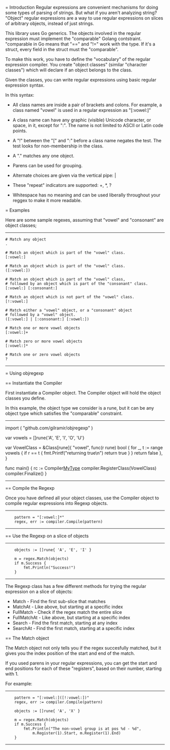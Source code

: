 = Introduction
Regular expressions are convenient mechanisms for doing some types of parsing
of strings. But what if you aren't analyzing string?
"Object" regular expressions are a way to use regular
expressions on slices of arbitrary objects, instead of just strings.

This library uses Go generics.  The objects involved in the regular
expression must implement the "comparable" Golang contstraint. "comparable
in Go means that "==" and "!=" work with the type.  If it's a struct,
every field in the struct must the "comparable".

To make this work, you have to define the "vocabulary" of the regular
expression compiler. You create "object classes" (similar "character classes")
which will declare if an object belongs to the class.

Given the classes, you can write regular expressions using basic
regular expression syntax.

In this syntax:

* All class names are inside a pair of brackets and colons. For example,
        a class named "vowel" is used in a regular expression as "[:vowel:]"

* A class name can have any graphic (visible) Unicode character, or space,
        in it, except for ":". The name is not limited to ASCII or Latin
        code points.

* A "!" between the "[" and ":" before a class name negates the test.
        The test looks for non-membership in the class.

* A "." matches any one object.

* Parens can be used for grouping.

* Alternate choices are given via the vertical pipe: |

* These "repeat" indicators are supported: +, \*, ?

* Whitespace has no meaning and can be used liberally throughout
        your reggex to make it more readable.

= Examples

Here are some sample regexes, assuming that "vowel" and "consonant" are
object classes;

---
    # Match any object
    .

    # Match an object which is part of the "vowel" class.
    [:vowel:]

    # Match an object which is part of the "vowel" class.
    ([:vowel:])

    # Match an object which is part of the "vowel" class,
    # followed by an object which is part of the "consonant" class.
    [:vowel:] [:consonant:]

    # Match an object which is not part of the "vowel" class.
    [!:vowel:]

    # Match either a "vowel" object, or a "consonant" object
    # followed by a "vowel" object.
    ([:vowel:] | [:consonant:] [:vowel:])

    # Match one or more vowel objects
    [:vowel:]+

    # Match zero or more vowel objects
    [:vowel:]*

    # Match one or zero vowel objects
    ?
---

= Using objregexp

== Instantiate the Compiler

First instantiate a Compiler object. The Compiler object
will hold the object classes you define.

In this example, the object type we consider is a rune, but
it can be any object type which satisfies the "comparable" constraint.

---

import (
        "github.com/gilramir/objregexp"
)

var vowels = []rune{'A', 'E', 'I', 'O', 'U'}

var VowelClass = &Class[rune]{
	"vowel",
	func(r rune) bool {
		for _, t := range vowels {
			if r == t {
				fmt.Printf("returning true\n")
				return true
			}
		}
		return false
	},
}


func main() {
        rc := Compiler[MyType]()
	compiler.RegisterClass(VowelClass)
	compiler.Finalize()
}

---


== Compile the Regexp

Once you have defined
all your object classes, use the Compiler object to compile
regular expressions into Regexp objects.

---

        pattern = "[:vowel:]*"
        regex, err := compiler.Compile(pattern)

---

== Use the Regexp on a slice of objects

---
        objects := []rune{ 'A', 'E', 'I' }

        m = regex.Match(objects)
        if m.Success {
            fmt.Println("Success!")
        }
---

The Regexp class has a few different methods for trying
the regular expression on a slice of objects:

* Match - Find the first sub-slice that matches
* MatchAt - Like above, but starting at a specific index
* FullMatch - Check if the regex match the entire slice
* FullMatchAt - Like above, but starting at a specific index
* Search - Find the first match, starting at any index
* SearchAt - Find the first match, starting at a specific index

== The Match object

The Match object not only tells you if the regex succesfully
matched, but it gives you the index position of the start and
end of the match.

If you used parens in your regular expressions,
you can get the start and end positions for each of these "registers",
based on their number, starting with 1.

For example:

---
        pattern = "[:vowel:]([!:vowel:])"
        regex, err := compiler.Compile(pattern)

        objects := []rune{ 'A', 'X' }

        m = regex.Match(objects)
        if m.Success {
            fmt.Println("The non-vowel group is at pos %d - %d",
                m.Register(1).Start, m.Register(1).End)
        }
---
